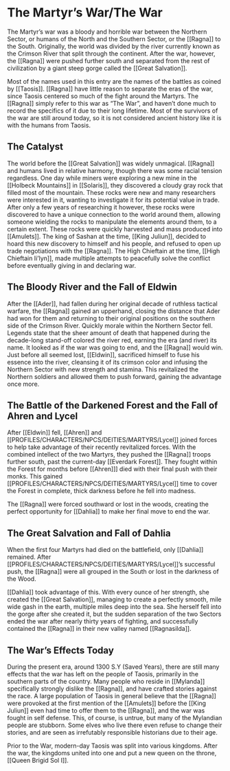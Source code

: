 # The Martyr’s War/The War
The Martyr’s war was a bloody and horrible war between the Northern Sector, or humans of the North and the Southern Sector, or the [[Ragna]] to the South. Originally, the world was divided by the river currently known as the Crimson River that split through the continent. After the war, however, the [[Ragna]] were pushed further south and separated from the rest of civilization by a giant steep gorge called the [[Great Salvation]].

Most of the names used in this entry are the names of the battles as coined by [[Taosis]]. [[Ragna]] have little reason to separate the eras of the war, since Taosis centered so much of the fight around the Martyrs. The [[Ragna]] simply refer to this war as “The War”, and haven’t done much to record the specifics of it due to their long lifetime. Most of the survivors of the war are still around today, so it is not considered ancient history like it is with the humans from Taosis.

## The Catalyst
The world before the [[Great Salvation]] was widely unmagical. [[Ragna]] and humans lived in relative harmony, though there was some racial tension regardless. One day while miners were exploring a new mine in the [[Holbeck Mountains]] in [[Solaris]], they discovered a cloudy gray rock that filled most of the mountain. These rocks were new and many researchers were interested in it, wanting to investigate it for its potential value in trade. After only a few years of researching it however, these rocks were discovered to have a unique connection to the world around them, allowing someone wielding the rocks to manipulate the elements around them, to a certain extent. These rocks were quickly harvested and mass produced into [[Amulets]].
The king of Sashan at the time, [[King Juliun]], decided to hoard this new discovery to himself and his people, and refused to open up trade negotiations with the [[Ragna]]. The High Chieftain at the time, [[High Chieftain Ii’lyn]], made multiple attempts to peacefully solve the conflict before eventually giving in and declaring war. 

## The Bloody River and the Fall of Eldwin
After the [[Ader]], had fallen during her original decade of ruthless tactical warfare, the [[Ragna]] gained an upperhand, closing the distance that Ader had won for them and returning to their original positions on the southern side of the Crimson River. Quickly morale within the Northern Sector fell. Legends state that the sheer amount of death that happened during the decade-long stand-off colored the river red, earning the era (and river) its name. It looked as if the war was going to end, and the [[Ragna]] would win. Just before all seemed lost, [[Eldwin]], sacrificed himself to fuse his essence into the river, cleansing it of its crimson color and infusing the Northern Sector with new strength and stamina. This revitalized the Northern soldiers and allowed them to push forward, gaining the advantage once more.

## The Battle of the Darkened Forest and the Fall of Ahren and Lycel
After [[Eldwin]] fell, [[Ahren]] and [[PROFILES/CHARACTERS/NPCS/DEITIES/MARTYRS/Lycel]] joined forces to help take advantage of their recently revitalized forces. With the combined intellect of the two Martyrs, they pushed the [[Ragna]] troops further south, past the current-day [[Everdark Forest]]. They fought within the Forest for months before [[Ahren]]] died with their final push with their monks. This gained [[PROFILES/CHARACTERS/NPCS/DEITIES/MARTYRS/Lycel]] time to cover the Forest in complete, thick darkness before he fell into madness. 

The [[Ragna]] were forced southward or lost in the woods, creating the perfect opportunity for [[Dahlia]] to make her final move to end the war.

## The Great Salvation and Fall of Dahlia
When the first four Martyrs had died on the battlefield, only [[Dahlia]] remained. After [[PROFILES/CHARACTERS/NPCS/DEITIES/MARTYRS/Lycel]]’s successful push, the [[Ragna]] were all grouped in the South or lost in the darkness of the Wood.

[[Dahlia]] took advantage of this. With every ounce of her strength, she created the [[Great Salvation]], managing to create a perfectly smooth, mile wide gash in the earth, multiple miles deep into the sea. She herself fell into the gorge after she created it, but the sudden separation of the two Sectors ended the war after nearly thirty years of fighting, and successfully contained the [[Ragna]] in their new valley named [[Ragnasilda]].

## The War’s Effects Today
During the present era, around 1300 S.Y (Saved Years), there are still many effects that the war has left on the people of Taosis, primarily in the southern parts of the country. Many people who reside in [[Mylanda]] specifically strongly dislike the [[Ragna]], and have crafted stories against the race. A large population of Taosis in general believe that the [[Ragna]] were provoked at the first mention of the [[Amulets]] before the [[King Juliun]] even had time to offer them to the [[Ragna]], and the war was fought in self defense. This, of course, is untrue, but many of the Mylandian people are stubborn. Some elves who live there even refuse to change their stories, and are seen as irrefutably responsible historians due to their age.

Prior to the War, modern-day Taosis was split into various kingdoms. After the war, the kingdoms united into one and put a new queen on the throne, [[Queen Brigid Sol I]].